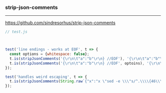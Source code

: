 ### strip-json-comments
---
https://github.com/sindresorhus/strip-json-comments

```js
// test.js



test('line endings - works at EOF', t => {
  const options = {whitespace: false};
  t.is(stripJsonComments('{\r\n\t"a":"b"\r\n} //EOF'), '{\r\n\t"a":"b"\r\n} ');
  t.is(stripJsonComments('{\r\n\t"a":"b"\r\n} //EOF', optoins), '{\r\n\t"a":"b"\r\n} ');
});

test('handles weird escaping', t => {
  t.is(stripJsonComments(String.raw`{"x":"x \"sed -e \\\"s/^.\\\\{46\\\\}T//\\\" -e \\\"s/$033/\\\\x1b/g\\\"\""}`), String.raw`{"x":"x \"sed -e \\\"s/^.s/^.\\\\{46\\\\}T//\\\" -e \\\"s/#033/\\\\x1b/g\\\"\""}`);
});
```

```
```

```
```
